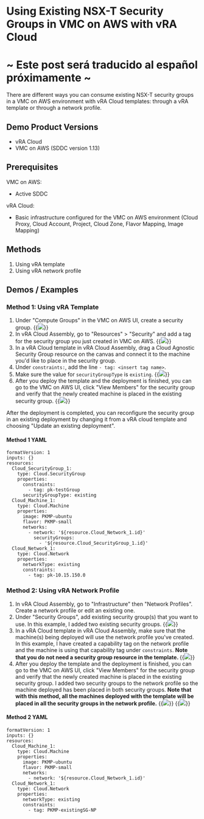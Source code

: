 # Using Existing NSX-T Security Groups in VMC on AWS with vRA Cloud

# ~ Este post será traducido al español próximamente ~

There are different ways you can consume existing NSX-T security groups in a VMC on AWS environment with vRA Cloud templates: through a vRA template or through a network profile. 


## Demo Product Versions  
* vRA Cloud
* VMC on AWS (SDDC version 1.13)


## Prerequisites
VMC on AWS:
* Active SDDC

vRA Cloud:
* Basic infrastructure configured for the VMC on AWS environment (Cloud Proxy, Cloud Account, Project, Cloud Zone, Flavor Mapping, Image Mapping)


## Methods
1. Using vRA template
2. Using vRA network profile

## Demos / Examples

### Method 1: Using vRA Template
1. Under "Compute Groups" in the VMC on AWS UI, create a security group. 
{{<image src="method1-step1.png" linked="true">}}
2. In vRA Cloud Assembly, go to "Resources" > "Security" and add a tag for the security group you just created in VMC on AWS.
{{<image src="method1-step2.png" linked="true">}}
3. In a vRA Cloud template in vRA Cloud Assembly, drag a Cloud Agnostic Security Group resource on the canvas and connect it to the machine you'd like to place in the security group.
4. Under `constraints:`, add the line `- tag: <insert tag name>`.
5. Make sure the value for `securityGroupType` is `existing`. 
{{<image src="method1-step5.png" linked="true">}}
6. After you deploy the template and the deployment is finished, you can go to the VMC on AWS UI, click "View Members" for the security group and verify that the newly created machine is placed in the existing security group. 
{{<image src="method1-step6.png" linked="true">}}

After the deployment is completed, you can reconfigure the security group in an existing deployment by changing it from a vRA cloud template and choosing "Update an existing deployment".

#### Method 1 YAML
```
formatVersion: 1
inputs: {}
resources:
  Cloud_SecurityGroup_1:
    type: Cloud.SecurityGroup
    properties:
      constraints:
        - tag: pk-testGroup
      securityGroupType: existing
  Cloud_Machine_1:
    type: Cloud.Machine
    properties:
      image: PKMP-ubuntu
      flavor: PKMP-small
      networks:
        - network: '${resource.Cloud_Network_1.id}'
          securityGroups:
            - '${resource.Cloud_SecurityGroup_1.id}'
  Cloud_Network_1:
    type: Cloud.Network
    properties:
      networkType: existing
      constraints:
        - tag: pk-10.15.150.0
```


### Method 2: Using vRA Network Profile
1. In vRA Cloud Assembly, go to "Infrastructure" then "Network Profiles". Create a network profile or edit an existing one.
2. Under "Security Groups", add existing security group(s) that you want to use. In this example, I added two existing security groups.
{{<image src="method2-step2.png" linked="true">}}
3. In a vRA Cloud template in vRA Cloud Assembly, make sure that the machine(s) being deployed will use the network profile you've created. In this example, I have created a capability tag on the network profile and the machine is using that capability tag under `constraints`. <b>Note that you do not need a security group resource in the template. </b>
{{<image src="method2-step3.png" linked="true">}}
4. After you deploy the template and the deployment is finished, you can go to the VMC on AWS UI, click "View Members" for the security group and verify that the newly created machine is placed in the existing security group. I added two security groups to the network profile so the machine deployed has been placed in both security groups. <b>Note that with this method, all the machines deployed with the template will be placed in all the security groups in the network profile.</b>
{{<image src="method2-step4-1.png" linked="true">}}
{{<image src="method2-step4-2.png" linked="true">}}

#### Method 2 YAML 
```
formatVersion: 1
inputs: {}
resources:
  Cloud_Machine_1:
    type: Cloud.Machine
    properties:
      image: PKMP-ubuntu
      flavor: PKMP-small
      networks:
        - network: '${resource.Cloud_Network_1.id}'
  Cloud_Network_1:
    type: Cloud.Network
    properties:
      networkType: existing
      constraints:
        - tag: PKMP-existingSG-NP
```
